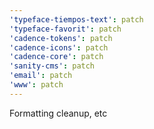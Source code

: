 ```yaml
---
'typeface-tiempos-text': patch
'typeface-favorit': patch
'cadence-tokens': patch
'cadence-icons': patch
'cadence-core': patch
'sanity-cms': patch
'email': patch
'www': patch
---
```


Formatting cleanup, etc
